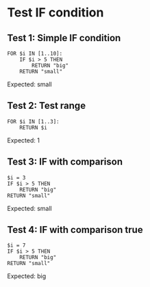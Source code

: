 # Test IF condition

## Test 1: Simple IF condition

```ovsm
FOR $i IN [1..10]:
    IF $i > 5 THEN
        RETURN "big"
    RETURN "small"
```

Expected: small

## Test 2: Test range

```ovsm
FOR $i IN [1..3]:
    RETURN $i
```

Expected: 1

## Test 3: IF with comparison

```ovsm
$i = 3
IF $i > 5 THEN
    RETURN "big"
RETURN "small"
```

Expected: small

## Test 4: IF with comparison true

```ovsm
$i = 7
IF $i > 5 THEN
    RETURN "big"
RETURN "small"
```

Expected: big
